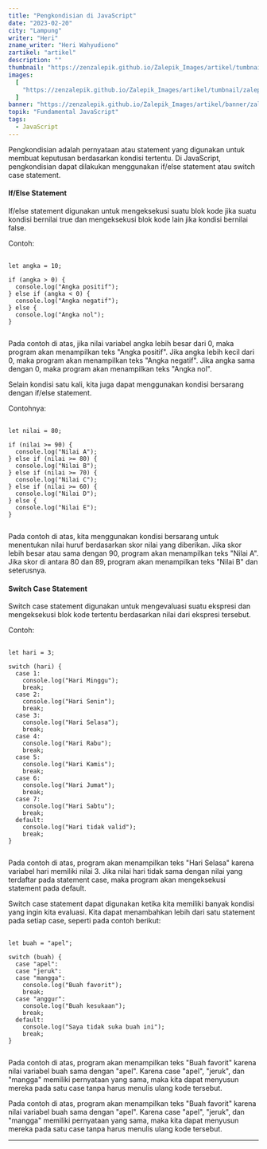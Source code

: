 ```yaml
---
title: "Pengkondisian di JavaScript"
date: "2023-02-20"
city: "Lampung"
writer: "Heri"
zname_writer: "Heri Wahyudiono"
zartikel: "artikel"
description: ""
thumbnail: "https://zenzalepik.github.io/Zalepik_Images/artikel/tumbnail/zalepik_thumbnail_pengkondisian%20di%20javascript.png"
images:
  [
    "https://zenzalepik.github.io/Zalepik_Images/artikel/tumbnail/zalepik_thumbnail_pengkondisian%20di%20javascript.png",
  ]
banner: "https://zenzalepik.github.io/Zalepik_Images/artikel/banner/zalepik_banner_pengkondisian%20di%20javascript.png"
topik: "Fundamental JavaScript"
tags:
  - JavaScript
---
```


Pengkondisian adalah pernyataan atau statement yang digunakan untuk membuat keputusan berdasarkan kondisi tertentu. Di JavaScript, pengkondisian dapat dilakukan menggunakan if/else statement atau switch case statement.

#### If/Else Statement

If/else statement digunakan untuk mengeksekusi suatu blok kode jika suatu kondisi bernilai true dan mengeksekusi blok kode lain jika kondisi bernilai false.

Contoh:

<pre class="language-javascript">
  <code class="language-javascript">
let angka = 10;

if (angka > 0) {
  console.log("Angka positif");
} else if (angka < 0) {
  console.log("Angka negatif");
} else {
  console.log("Angka nol");
}
  </code>
</pre>

<div class="zbarisbaru"></div>

Pada contoh di atas, jika nilai variabel angka lebih besar dari 0, maka program akan menampilkan teks "Angka positif". Jika angka lebih kecil dari 0, maka program akan menampilkan teks "Angka negatif". Jika angka sama dengan 0, maka program akan menampilkan teks "Angka nol".

<div class="zbarisbaru"></div>

Selain kondisi satu kali, kita juga dapat menggunakan kondisi bersarang dengan if/else statement. 

Contohnya:

<pre class="language-javascript">
  <code class="language-javascript">
let nilai = 80;

if (nilai >= 90) {
  console.log("Nilai A");
} else if (nilai >= 80) {
  console.log("Nilai B");
} else if (nilai >= 70) {
  console.log("Nilai C");
} else if (nilai >= 60) {
  console.log("Nilai D");
} else {
  console.log("Nilai E");
}
  </code>
</pre>

Pada contoh di atas, kita menggunakan kondisi bersarang untuk menentukan nilai huruf berdasarkan skor nilai yang diberikan. Jika skor lebih besar atau sama dengan 90, program akan menampilkan teks "Nilai A". Jika skor di antara 80 dan 89, program akan menampilkan teks "Nilai B" dan seterusnya.

#### Switch Case Statement

Switch case statement digunakan untuk mengevaluasi suatu ekspresi dan mengeksekusi blok kode tertentu berdasarkan nilai dari ekspresi tersebut.

Contoh:

<pre class="language-javascript">
  <code class="language-javascript">
let hari = 3;

switch (hari) {
  case 1:
    console.log("Hari Minggu");
    break;
  case 2:
    console.log("Hari Senin");
    break;
  case 3:
    console.log("Hari Selasa");
    break;
  case 4:
    console.log("Hari Rabu");
    break;
  case 5:
    console.log("Hari Kamis");
    break;
  case 6:
    console.log("Hari Jumat");
    break;
  case 7:
    console.log("Hari Sabtu");
    break;
  default:
    console.log("Hari tidak valid");
    break;
}
  </code>
</pre>

Pada contoh di atas, program akan menampilkan teks "Hari Selasa" karena variabel hari memiliki nilai 3. Jika nilai hari tidak sama dengan nilai yang terdaftar pada statement case, maka program akan mengeksekusi statement pada default.

<div class="zbarisbaru"></div>

Switch case statement dapat digunakan ketika kita memiliki banyak kondisi yang ingin kita evaluasi. Kita dapat menambahkan lebih dari satu statement pada setiap case, seperti pada contoh berikut:

<pre class="language-javascript">
  <code class="language-javascript">
let buah = "apel";

switch (buah) {
  case "apel":
  case "jeruk":
  case "mangga":
    console.log("Buah favorit");
    break;
  case "anggur":
    console.log("Buah kesukaan");
    break;
  default:
    console.log("Saya tidak suka buah ini");
    break;
}
  </code>
</pre>

Pada contoh di atas, program akan menampilkan teks "Buah favorit" karena nilai variabel buah sama dengan "apel". Karena case "apel", "jeruk", dan "mangga" memiliki pernyataan yang sama, maka kita dapat menyusun mereka pada satu case tanpa harus menulis ulang kode tersebut.

<div class="zbarisbaru"></div>

Pada contoh di atas, program akan menampilkan teks "Buah favorit" karena nilai variabel buah sama dengan "apel". Karena case "apel", "jeruk", dan "mangga" memiliki pernyataan yang sama, maka kita dapat menyusun mereka pada satu case tanpa harus menulis ulang kode tersebut.


<div class="zbarisbaru"></div>
<div class="zbarisbaru"></div>

---
